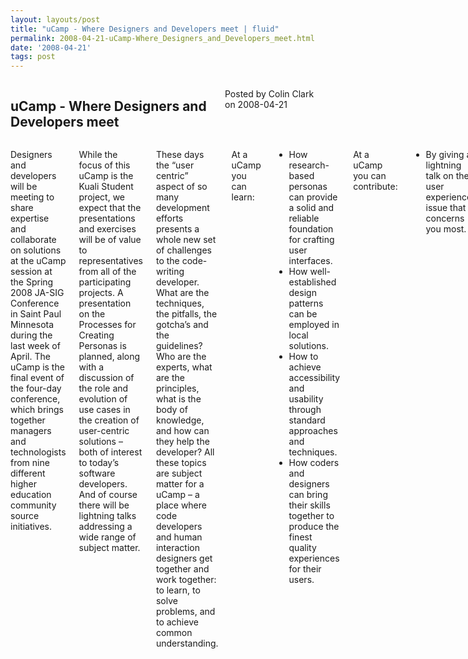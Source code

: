```yaml
---
layout: layouts/post
title: "uCamp - Where Designers and Developers meet | fluid"
permalink: 2008-04-21-uCamp-Where_Designers_and_Developers_meet.html
date: '2008-04-21'
tags: post
---
```

<section class="row">
   <div class="medium-6 columns">
      <h2 class="fluid-web-emphasized-text">uCamp - Where Designers and Developers meet</h2>
      <p class="fluid-web-news-post-meta">
         Posted by Colin Clark on 2008-04-21
      </p>
   </div>
   <div class="medium-6 columns">
      <p>Designers and developers will be meeting to share expertise and collaborate on solutions at the uCamp session at the Spring 2008 JA-SIG Conference in Saint Paul Minnesota during the last week of April. The uCamp is the final event of the four-day conference, which brings together managers and technologists from nine different higher education community source initiatives.</p>
      <p>While the focus of this uCamp is the Kuali Student project, we expect that the presentations and exercises will be of value to representatives from all of the participating projects. A presentation on the Processes for Creating Personas is planned, along with a discussion of the role and evolution of use cases in the creation of user-centric solutions &ndash; both of interest to today&rsquo;s software developers.&nbsp; And of course there will be lightning talks addressing a wide range of subject matter.</p>
      <p>These days the &ldquo;user centric&rdquo; aspect of so many development efforts presents a whole new set of challenges to the code-writing developer. What are the techniques, the pitfalls, the gotcha&rsquo;s and the guidelines? Who are the experts, what are the principles, what is the body of knowledge, and how can they help the developer? All these topics are subject matter for a uCamp &ndash; a place where code developers and human interaction designers get together and work together: to learn, to solve problems, and to achieve common understanding. </p>
      <p>At a uCamp you can learn:</p>
      <ul>
         <li>How research-based personas can provide a solid and reliable foundation for crafting user interfaces.</li>
         <li>How well-established design patterns can be employed in local solutions.</li>
         <li>How to achieve accessibility and usability through standard approaches and techniques.</li>
         <li>How coders and designers can bring their skills together to produce the finest quality experiences for their users.</li>
      </ul>
      <p>At a uCamp you can contribute:</p>
      <ul>
         <li>By giving a lightning talk on the user experience issue that concerns you most.</li>
      </ul>
      <p>At a uCamp you can participate:</p>
      <ul>
         <li>In a design exercise that deepens your understanding of the designer&rsquo;s profession.</li>
         <li>In a workshop to create a design or solve a problem.</li>
      </ul>
      <p>Readers who have suggestions for the uCamp or are just interested in what is being planned are invited to visit the <a href="http://www.ja-sig.org/wiki/display/JCON/Spring+2008+Saint+Paul+-+uCamp+Planning">JA-SIG uCamp planning page</a>.</p>
   </div>
</section>
